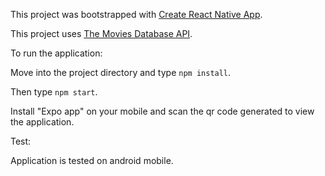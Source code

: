 This project was bootstrapped with [Create React Native App](https://github.com/react-community/create-react-native-app).

This project uses [The Movies Database API](https://developers.themoviedb.org/).

To run the application:

  Move into the project directory and type `npm install`.
  
  Then type `npm start`.
  
  Install "Expo app" on your mobile and scan the qr code generated to view the application.



Test:

  Application is tested on android mobile.
